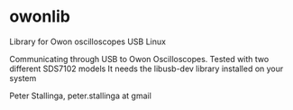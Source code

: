 # owonlib
Library for Owon oscilloscopes USB Linux

Communicating through USB to Owon Oscilloscopes. Tested with two different SDS7102 models
It needs the libusb-dev library installed on your system

Peter Stallinga, peter.stallinga at gmail
